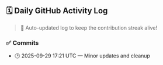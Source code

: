 ## 🗓️ Daily GitHub Activity Log

> 🤖 Auto-updated log to keep the contribution streak alive!

### ✅ Commits

- 🕒 2025-09-29 17:21 UTC — Minor updates and cleanup

